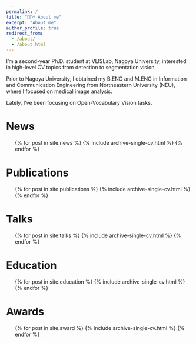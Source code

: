 ```yaml
---
permalink: /
title: "🙋🏻‍♂️ About me"
excerpt: "About me"
author_profile: true
redirect_from: 
  - /about/
  - /about.html
---
```


I’m a second-year Ph.D. student at VLISLab, Nagoya University, interested in high-level CV topics from detection to segmentation vision.

Prior to Nagoya University, I obtained my B.ENG and M.ENG in Information and Communication Engineering from Northeastern University (NEU), where I focused on medical image analysis.

Lately, I’ve been focusing on Open-Vocabulary Vision tasks.


News
======
  <ul>{% for post in site.news %}
    {% include archive-single-cv.html %}
  {% endfor %}</ul>
</style>


Publications
======
  <ul>{% for post in site.publications %}
    {% include archive-single-cv.html %}
  {% endfor %}</ul>
</style>


Talks
======
  <ul>{% for post in site.talks %}
    {% include archive-single-cv.html %}
  {% endfor %}</ul>
</style>

Education
======
  <ul>{% for post in site.education %}
    {% include archive-single-cv.html %}
  {% endfor %}</ul>
</style>

Awards
======
  <ul>{% for post in site.award %}
    {% include archive-single-cv.html %}
  {% endfor %}</ul>
</style>
